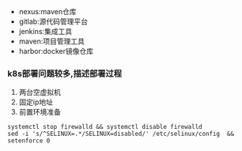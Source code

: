 - nexus:maven仓库
- gitlab:源代码管理平台
- jenkins:集成工具
- maven:项目管理工具
- harbor:docker镜像仓库



### k8s部署问题较多,描述部署过程
1. 两台空虚拟机
2. 固定ip地址
3. 前置环境准备
```
systemctl stop firewalld && systemctl disable firewalld
sed -i 's/^SELINUX=.*/SELINUX=disabled/' /etc/selinux/config  && setenforce 0
```